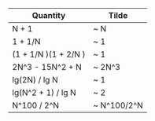 | Quantity             | Tilde   |
| ---------------------|---------|
| N + 1                | ~ N     |
| 1 + 1/N              | ~ 1     |
| (1 + 1/N )(1 + 2/N ) | ~ 1     |
| 2N^3 - 15N^2 + N     | ~ 2N^3  |
| lg(2N) / lg N        | ~ 1     |
| lg(N^2 + 1) / lg N   | ~ 2     |
| N^100 / 2^N          | ~ N^100/2^N |